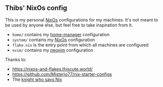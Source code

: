 ## Thibs' NixOs config

This is my personal [NixOs](https://nixos.org/) configurations for my machines.
It's not meant to be used by anyone else, but feel free to take inspiration from it.

- `home/` contains my [home-manager](https://github.com/nix-community/home-manager) configuration
- `system/` contains my [NixOs](https://nixos.org/) configuration
- `flake.nix` is the entry point from which all machines are configured
- `nvim/` contains my [neovim](https://neovim.io/) configuration

Thanks to:

- <https://nixos-and-flakes.thiscute.world/>
- <https://github.com/Misterio77/nix-starter-configs>
- The [knight who says Nix](https://www.youtube.com/@vimjoyer)

